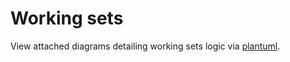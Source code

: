 # Working sets

View attached diagrams detailing working sets logic via [plantuml](https://plantuml.com/).
